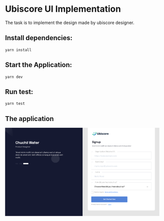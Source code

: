 # Ubiscore UI Implementation
The task is to implement the design made by ubiscore designer.

## Install dependencies:
```
yarn install
```

## Start the Application:
```
yarn dev
```

## Run test:
```
yarn test
```

## The application

![Demo](Screenshot.png?raw=true "Screenshot")



